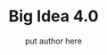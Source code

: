 ---
layout: post
title: Big Idea 4.0
description: Teachings for Big Idea 4.0
menu: nav/about.html
permalink: /about/big-ideas-4-0
author: put author here
comments: true
---